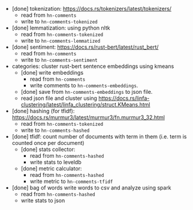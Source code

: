 - [done] tokenization: https://docs.rs/tokenizers/latest/tokenizers/
  - read from `hn-comments`
  - write to `hn-comments-tokenized`
- [done] lemmatization: using python nltk
  - read from `hn-comments-tokenized`
  - write to `hn-comments-lemmatized`
- [done] sentiment: https://docs.rs/rust-bert/latest/rust_bert/
  - read from `hn-comments`
  - write to `hn-comments-sentiment`
- categories: cluster rust-bert sentence embeddings using kmeans
  - [done] write embeddings
    - read from `hn-comments`
    - write comments to `hn-comments-embeddings`.
  - [done] save from `hn-comments-embeddings` to json file.
  - read json file and cluster using https://docs.rs/linfa-clustering/latest/linfa_clustering/struct.KMeans.html
- [done] hashing (for tfidf): https://docs.rs/murmur3/latest/murmur3/fn.murmur3_32.html
  - read from `hn-comments-tokenized`
  - write to `hn-comments-hashed`
- [done] tfidf: count number of documents with term in them (i.e. term is counted once per document)
  - [done] stats collector:
    - read from `hn-comments-hashed`
    - write stats to leveldb
  - [done] metric calculator:
    - read from `hn-comments-hashed`
    - write metric to `hn-comments-tfidf`
- [done] bag of words write words to csv and analyze using spark
  - read from `hn-comments-hashed`
  - write stats to json
